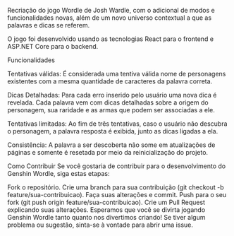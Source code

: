 Recriação do jogo Wordle de Josh Wardle, com o adicional de modos e funcionalidades novas, além de um novo universo contextual a que as palavras e dicas se referem.

O jogo foi desenvolvido usando as tecnologias React para o frontend e ASP.NET Core para o backend.


Funcionalidades

Tentativas válidas: É considerada uma tentiva válida nome de personagens existentes com a mesma quantidade de caracteres da palavra correta.

Dicas Detalhadas: Para cada erro inserido pelo usuário uma nova dica é revelada. 
Cada palavra vem com dicas detalhadas sobre a origem do personagem, sua raridade e as armas que podem ser associadas a ele.

Tentativas limitadas: Ao fim de três tentativas, caso o usuário não descubra o personagem, a palavra resposta é exibida, junto as dicas ligadas a ela.

Consistência: A palavra a ser descoberta não some em atualizações de páginas e somente é resetada por meio da reinicialização do projeto.

Como Contribuir
Se você gostaria de contribuir para o desenvolvimento do Genshin Wordle, siga estas etapas:

Fork o repositório.
Crie uma branch para sua contribuição (git checkout -b feature/sua-contribuicao).
Faça suas alterações e commit.
Push para o seu fork (git push origin feature/sua-contribuicao).
Crie um Pull Request explicando suas alterações.
Esperamos que você se divirta jogando Genshin Wordle tanto quanto nos divertimos criando! Se tiver algum problema ou sugestão, sinta-se à vontade para abrir uma issue.
